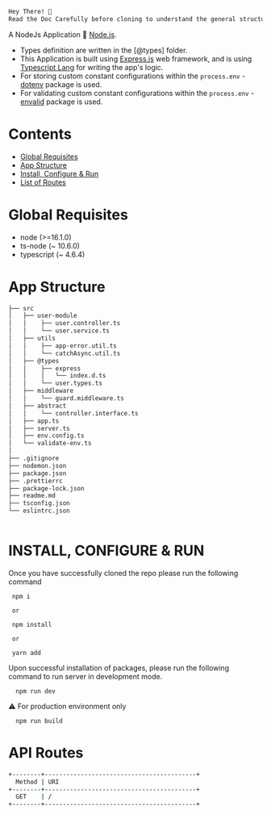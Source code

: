 ```bash
Hey There! 🙌
Read the Doc Carefully before cloning to understand the general structure of the application.
```

A NodeJs Application 🚀 [Node.js](https://nodejs.org/en).

- Types definition are written in the [@types] folder.
- This Application is built using [Express.js](https://expressjs.com/) web framework, and is using [Typescript Lang](https://www.typescriptlang.org/) for writing the app's logic.
- For storing custom constant configurations within the `process.env` - [dotenv](https://www.npmjs.com/package/dotenv) package is used.
- For validating custom constant configurations within the `process.env` - [envalid](https://www.npmjs.com/package/envalid) package is used.

# Contents

- [Global Requisites](#global-requisites)
- [App Structure](#app-structure)
- [Install, Configure & Run](#install-configure--run)
- [List of Routes](#list-of-routes)

# Global Requisites

- node (>=16.1.0)
- ts-node (~ 10.6.0)
- typescript (~ 4.6.4)

# App Structure

```bash
├── src
│   ├── user-module
│   │    ├── user.controller.ts
│   │    └── user.service.ts
│   ├── utils
│   │    ├── app-error.util.ts
│   │    └── catchAsync.util.ts
│   ├── @types
│   │    ├── express
│   │    │   └── index.d.ts
│   │    └── user.types.ts
│   ├── middleware
│   │    └── guard.middleware.ts
│   ├── abstract
│   │    └── controller.interface.ts
│   ├── app.ts
│   ├── server.ts
│   ├── env.config.ts
│   └── validate-env.ts
│      
├── .gitignore
├── nodemon.json
├── package.json
├── .prettierrc
├── package-lock.json
├── readme.md
├── tsconfig.json
└── eslintrc.json
   
```

# INSTALL, CONFIGURE & RUN

Once you have successfully cloned the repo please run the following command
```
 npm i
 
 or 
 
 npm install
 
 or 
 
 yarn add  
```

Upon successful installation of packages, please run the following command to run server in development mode.

```
  npm run dev 
```

⚠️ For production environment only
```
  npm run build
```

# API Routes

```sh
+--------+------------------------------------------+
  Method | URI
+--------+------------------------------------------+
  GET    | /
+--------+------------------------------------------+
```
